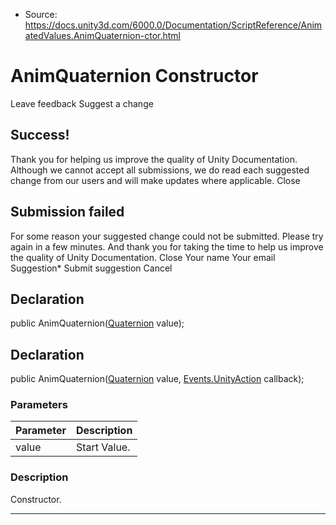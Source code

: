 * Source: https://docs.unity3d.com/6000.0/Documentation/ScriptReference/AnimatedValues.AnimQuaternion-ctor.html

# AnimQuaternion Constructor
Leave feedback
Suggest a change
## Success!
Thank you for helping us improve the quality of Unity Documentation. Although we cannot accept all submissions, we do read each suggested change from our users and will make updates where applicable.
Close
## Submission failed
For some reason your suggested change could not be submitted. Please <a>try again</a> in a few minutes. And thank you for taking the time to help us improve the quality of Unity Documentation.
Close
Your name Your email Suggestion* Submit suggestion
Cancel
## Declaration
public AnimQuaternion([Quaternion](https://docs.unity3d.com/6000.0/Documentation/ScriptReference/Quaternion.html) value); 
## Declaration
public AnimQuaternion([Quaternion](https://docs.unity3d.com/6000.0/Documentation/ScriptReference/Quaternion.html) value, [Events.UnityAction](https://docs.unity3d.com/6000.0/Documentation/ScriptReference/Events.UnityAction.html) callback); 
### Parameters
Parameter | Description  
---|---  
value | Start Value.  
### Description
Constructor.
* * *

